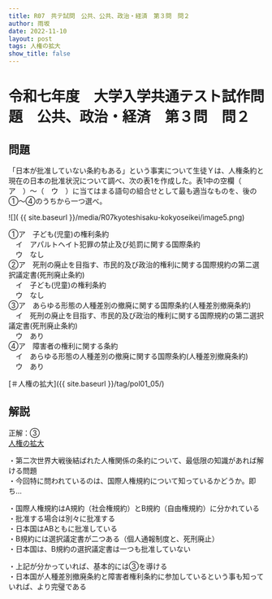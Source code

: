```yaml
---
title: R07　共テ試問　公共、公共、政治・経済　第３問　問２
author: 雨坂
date: 2022-11-10
layout: post
tags: 人権の拡大
show_title: false
---
```

  
# 令和七年度　大学入学共通テスト試作問題　公共、政治・経済　第３問　問２  

## 問題  
「日本が批准していない条約もある」という事実について生徒Ｙは、人権条約と現在の日本の批准状況について調べ、次の表1を作成した。表1中の空欄（　ア　）～（　ウ　）に当てはまる語句の組合せとして最も適当なものを、後の①～④のうちから一つ選べ。  
  
![]( {{ site.baseurl }}/media/R07kyoteshisaku-kokyoseikei/image5.png)  
  
①ア　子ども(児童)の権利条約  
　イ　アパルトヘイト犯罪の禁止及び処罰に関する国際条約  
　ウ　なし  
②ア　死刑の廃止を目指す、市民的及び政治的権利に関する国際規約の第二選択議定書(死刑廃止条約)  
　イ　子ども(児童)の権利条約  
　ウ　なし  
③ア　あらゆる形態の人種差別の撤廃に関する国際条約(人種差別撤廃条約)  
　イ　死刑の廃止を目指す、市民的及び政治的権利に関する国際規約の第二選択議定書(死刑廃止条約)  
　ウ　あり  
④ア　障害者の権利に関する条約  
　イ　あらゆる形態の人種差別の撤廃に関する国際条約(人種差別撤廃条約)  
　ウ　あり  
  
[＃人権の拡大]({{ site.baseurl }}/tag/pol01_05/)  
  
## 解説  
正解：③  
[人権の拡大](https://teacheramesaka.github.io/highschoolpolitics/01_05.html)
  
・第二次世界大戦後結ばれた人権関係の条約について、最低限の知識があれば解ける問題  
・今回特に問われているのは、国際人権規約について知っているかどうか。即ち…  
  
・国際人権規約はA規約（社会権規約）とB規約（自由権規約）に分かれている  
・批准する場合は別々に批准する  
・日本国はABともに批准している  
・B規約には選択議定書が二つある（個人通報制度と、死刑廃止）  
・日本国は、B規約の選択議定書は一つも批准していない  
  
・上記が分かっていれば、基本的には③を導ける  
・日本国が人種差別撤廃条約と障害者権利条約に参加しているという事も知っていれば、より完璧である  